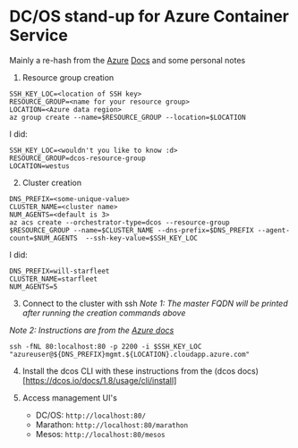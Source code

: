 # DC/OS stand-up for Azure Container Service

Mainly a re-hash from the [Azure](https://docs.microsoft.com/en-us/azure/container-service/container-service-deployment)
[Docs](https://docs.microsoft.com/en-us/azure/container-service/container-service-create-acs-cluster-cli)
and some personal notes

1. Resource group creation
```
SSH_KEY_LOC=<location of SSH key>
RESOURCE_GROUP=<name for your resource group>
LOCATION=<Azure data region>
az group create --name=$RESOURCE_GROUP --location=$LOCATION
```

I did:
```
SSH_KEY_LOC=<wouldn't you like to know :d>
RESOURCE_GROUP=dcos-resource-group
LOCATION=westus
```

2. Cluster creation
```
DNS_PREFIX=<some-unique-value>
CLUSTER_NAME=<cluster name>
NUM_AGENTS=<default is 3>
az acs create --orchestrator-type=dcos --resource-group $RESOURCE_GROUP --name=$CLUSTER_NAME --dns-prefix=$DNS_PREFIX --agent-count=$NUM_AGENTS  --ssh-key-value=$SSH_KEY_LOC
```

I did:
```
DNS_PREFIX=will-starfleet
CLUSTER_NAME=starfleet
NUM_AGENTS=5
```

3. Connect to the cluster with ssh
*Note 1: The master FQDN will be printed after running the creation commands above*

*Note 2: Instructions are from the [Azure docs](https://docs.microsoft.com/en-us/azure/container-service/container-service-connect#connect-to-a-dcos-or-swarm-cluster)*
```
ssh -fNL 80:localhost:80 -p 2200 -i $SSH_KEY_LOC "azureuser@${DNS_PREFIX}mgmt.${LOCATION}.cloudapp.azure.com"
```

4. Install the dcos CLI with these instructions from the (dcos docs)[https://dcos.io/docs/1.8/usage/cli/install]

4. Access management UI's
    - DC/OS: `http://localhost:80/`
    - Marathon: `http://localhost:80/marathon`
    - Mesos: `http://localhost:80/mesos`